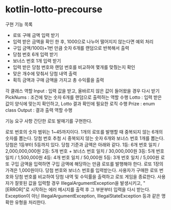 # kotlin-lotto-precourse

구현 기능 목록
- 로또 구매 금액 입력 받기
- 입력 받은 금액을 확인 한 후, 1000으로 나누어 떨어지지 않는다면 예외 처리
- 구입 금액/1000)+1번 만큼 숫자 6개를 랜덤으로 반복해서 출력
- 당첨 번호 6개 입력 받기
- 보너스 번호 1개 입력 받기
- 입력 받은 당첨 번호와 랜덤 번호를 비교하여 몇개를 맞췄는지 확인
- 맞은 개수에 맞춰서 당첨 내역 출력
- 획득 금액과 구매 금액을 가지고 총 수익률을 출력

각 클래스 역할
Input : 입력 값을 받고, 올바르지 않은 값이 들어왔을 경우 다시 받기
PickNums : 조건에 맞는 숫자 6개를 랜덤으로 출력하는 역할 수행
Lotto : 입력 받은 값이 양식에 맞는지 확인하고, Lotto 결과 확인에 필요한 로직 수행
Prize : enum class
Output : 결과 출력 역할 수행


기능 요구 사항
간단한 로또 발매기를 구현한다.

로또 번호의 숫자 범위는 1~45까지이다.
1개의 로또를 발행할 때 중복되지 않는 6개의 숫자를 뽑는다.
당첨 번호 추첨 시 중복되지 않는 숫자 6개와 보너스 번호 1개를 뽑는다.
당첨은 1등부터 5등까지 있다. 당첨 기준과 금액은 아래와 같다.
1등: 6개 번호 일치 / 2,000,000,000원
2등: 5개 번호 + 보너스 번호 일치 / 30,000,000원
3등: 5개 번호 일치 / 1,500,000원
4등: 4개 번호 일치 / 50,000원
5등: 3개 번호 일치 / 5,000원
로또 구입 금액을 입력하면 구입 금액에 해당하는 만큼 로또를 발행해야 한다.
로또 1장의 가격은 1,000원이다.
당첨 번호와 보너스 번호를 입력받는다.
사용자가 구매한 로또 번호와 당첨 번호를 비교하여 당첨 내역 및 수익률을 출력하고 로또 게임을 종료한다.
사용자가 잘못된 값을 입력할 경우 IllegalArgumentException을 발생시키고, "[ERROR]"로 시작하는 에러 메시지를 출력 후 그 부분부터 입력을 다시 받는다.
Exception이 아닌 IllegalArgumentException, IllegalStateException 등과 같은 명확한 유형을 처리한다.